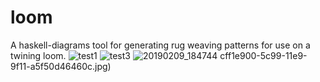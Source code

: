 # loom
A haskell-diagrams tool for generating rug weaving patterns for use on a twining loom.
![test1](https://user-images.githubusercontent.com/33742833/56004456-78ec1400-5c99-11e9-827b-ecfda055d06d.png)
![test3](https://user-images.githubusercontent.com/33742833/56004457-7a1d4100-5c99-11e9-8bfa-fd376351a03c.png)
![20190209_184744](https://user-images.githubusercontent.com/33742833/56004580-1c3d2900-5c9a-11e9-8403-92a1a56479db.jpg)
cff1e900-5c99-11e9-9f11-a5f50d46460c.jpg)
